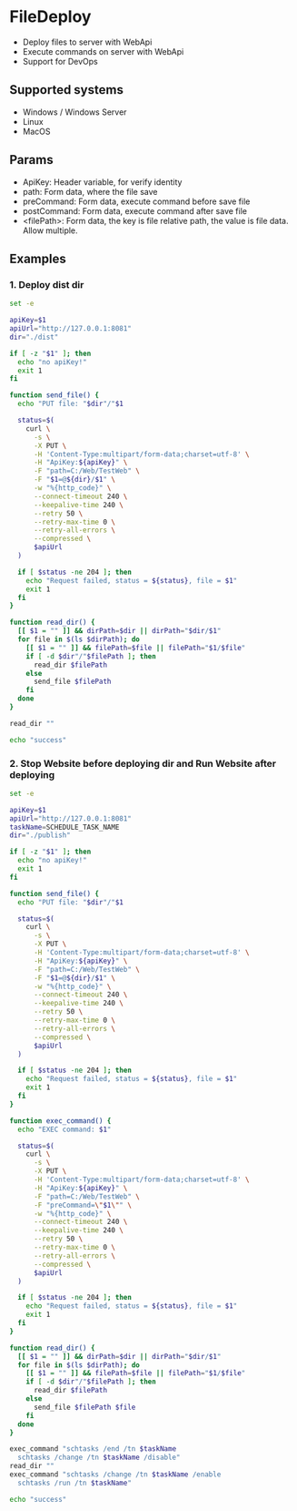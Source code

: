 ﻿# FileDeploy

- Deploy files to server with WebApi
- Execute commands on server with WebApi
- Support for DevOps

## Supported systems

- Windows / Windows Server
- Linux
- MacOS

## Params

- ApiKey: Header variable, for verify identity
- path: Form data, where the file save
- preCommand: Form data, execute command before save file
- postCommand: Form data, execute command after save file
- \<filePath\>: Form data, the key is file relative path, the value is file data. Allow multiple.

## Examples

### 1. Deploy dist dir

```sh
set -e

apiKey=$1
apiUrl="http://127.0.0.1:8081"
dir="./dist"

if [ -z "$1" ]; then
  echo "no apiKey!"
  exit 1
fi

function send_file() {
  echo "PUT file: "$dir"/"$1

  status=$(
    curl \
      -s \
      -X PUT \
      -H 'Content-Type:multipart/form-data;charset=utf-8' \
      -H "ApiKey:${apiKey}" \
      -F "path=C:/Web/TestWeb" \
      -F "$1=@${dir}/$1" \
      -w "%{http_code}" \
      --connect-timeout 240 \
      --keepalive-time 240 \
      --retry 50 \
      --retry-max-time 0 \
      --retry-all-errors \
      --compressed \
      $apiUrl
  )

  if [ $status -ne 204 ]; then
    echo "Request failed, status = ${status}, file = $1"
    exit 1
  fi
}

function read_dir() {
  [[ $1 = "" ]] && dirPath=$dir || dirPath="$dir/$1"
  for file in $(ls $dirPath); do
    [[ $1 = "" ]] && filePath=$file || filePath="$1/$file"
    if [ -d $dir"/"$filePath ]; then
      read_dir $filePath
    else
      send_file $filePath
    fi
  done
}

read_dir ""

echo "success"
```

### 2. Stop Website before deploying dir and Run Website after deploying

```sh
set -e

apiKey=$1
apiUrl="http://127.0.0.1:8081"
taskName=SCHEDULE_TASK_NAME
dir="./publish"

if [ -z "$1" ]; then
  echo "no apiKey!"
  exit 1
fi

function send_file() {
  echo "PUT file: "$dir"/"$1

  status=$(
    curl \
      -s \
      -X PUT \
      -H 'Content-Type:multipart/form-data;charset=utf-8' \
      -H "ApiKey:${apiKey}" \
      -F "path=C:/Web/TestWeb" \
      -F "$1=@${dir}/$1" \
      -w "%{http_code}" \
      --connect-timeout 240 \
      --keepalive-time 240 \
      --retry 50 \
      --retry-max-time 0 \
      --retry-all-errors \
      --compressed \
      $apiUrl
  )

  if [ $status -ne 204 ]; then
    echo "Request failed, status = ${status}, file = $1"
    exit 1
  fi
}

function exec_command() {
  echo "EXEC command: $1"

  status=$(
    curl \
      -s \
      -X PUT \
      -H 'Content-Type:multipart/form-data;charset=utf-8' \
      -H "ApiKey:${apiKey}" \
      -F "path=C:/Web/TestWeb" \
      -F "preCommand=\"$1\"" \
      -w "%{http_code}" \
      --connect-timeout 240 \
      --keepalive-time 240 \
      --retry 50 \
      --retry-max-time 0 \
      --retry-all-errors \
      --compressed \
      $apiUrl
  )

  if [ $status -ne 204 ]; then
    echo "Request failed, status = ${status}, file = $1"
    exit 1
  fi
}

function read_dir() {
  [[ $1 = "" ]] && dirPath=$dir || dirPath="$dir/$1"
  for file in $(ls $dirPath); do
    [[ $1 = "" ]] && filePath=$file || filePath="$1/$file"
    if [ -d $dir"/"$filePath ]; then
      read_dir $filePath
    else
      send_file $filePath $file
    fi
  done
}

exec_command "schtasks /end /tn $taskName
  schtasks /change /tn $taskName /disable"
read_dir ""
exec_command "schtasks /change /tn $taskName /enable
  schtasks /run /tn $taskName"

echo "success"
```
